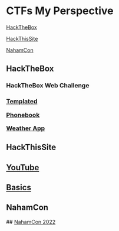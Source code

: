 # CTFs My Perspective

<a href="#htb">HackTheBox</a>

<a href="#hts">HackThisSite</a>

<a href="#nc">NahamCon</a>



<h2 id="htb">HackTheBox</h2>

<h3>HackTheBox Web Challenge<h3>

<a href="https://medium.com/@adithyakrishnav001/templated-hackthebox-web-challenge-my-perspective-54823e2d39b2">Templated</a>

<a href="https://medium.com/@adithyakrishnav001/phonebook-hackthebox-web-challenge-my-perspective-e6621e9df112">Phonebook</a>

<a href="">Weather App</a>

  
  
  
<h2 id="hts">HackThisSite</h2>
  
## <a href="https://www.youtube.com/playlist?list=PL2K366VwU2XE8v6uCyljhywoMKKJFj5Og">YouTube</a>

## <a href="https://medium.com/@adithyakrishnav001/hackthissite-basics-full-b32aa0a99424">Basics</a>

  
  
  
<h2 id="nc">NahamCon </h2>
## <a href="https://medium.com/@adithyakrishnav001/nahamcon-eu-ctf-2022-f030c364ec0f">NahamCon 2022</a>
